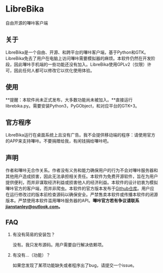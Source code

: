 # LibreBika
自由开源的嗶咔客户端

## 关于
LibreBika是一个自由、开源、和跨平台的嗶咔客户端，基于Python和GTK。LibreBika免去了用户在电脑上访问嗶咔需要模拟器的麻烦。本软件仍然在开发阶段，因此嗶咔手机端的一些功能还没有加入。LibreBika使用GPLv2（仅限）许可，因此任何人都可以修改它以优化使用体验。

## 使用
**提醒：本软件尚未正式发布，大多数功能尚未被加入。**直接运行librebika.py。需要安装Python3，PyGObject，和对应平台的GTK+3。

## 官方程序
LibreBika运行在桌面系统上且没有广告。我不会提供移动端的程序：请使用官方的APP来支持嗶咔。不要捐赠给我，有闲钱捐给嗶咔吧。

## 声明
作者和嗶咔无合作关系。作者没有义务和能力确保用户的行为不会对嗶咔服务器和其他用户造成损害，因此无法承担相关责任。本软件为免费开源软件，旨在为用户提供便利，而并非谋取经济利益或损害他人的经济利益。本软件的设计初衷为模拟嗶咔官方的客户端，而并非爬虫。本软件的官方版本发布于[Github仓库](https://github.com/OddBirdStanley/LibreBika)。用户应在运行修改过的版本前检查源码以确保安全。严禁售卖本软件或传播本软件的闭源版本。严禁使用本软件滥用嗶咔服务器的API。**嗶咔官方若有争议请联系[jianstanley@outlook.com](jianstanley@outlook.com)。**

## FAQ
1. 有没有简易的安装包？

	没有。我只发布源码。用户需要自行解决依赖项。
2. 有没有...（功能）？

	如果您发现了某项功能缺失或者程序出了bug，请提交一个issue。
